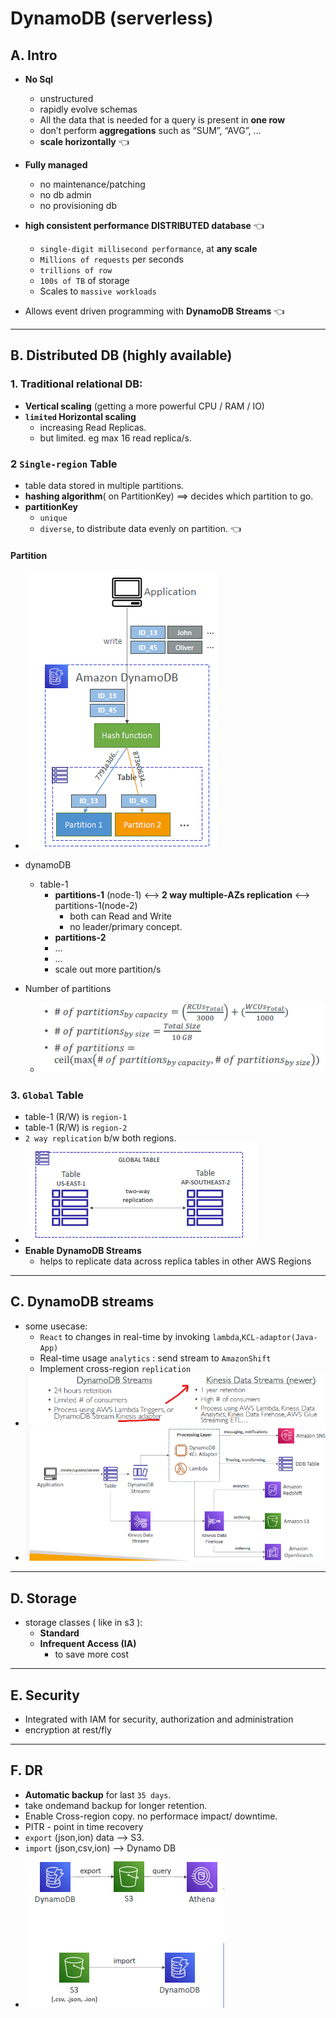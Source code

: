 # DynamoDB (serverless)
## A. Intro
- **No Sql** 
  - unstructured
  - rapidly evolve schemas
  - All the data that is needed for a query is present in **one row**
  - don’t perform **aggregations** such as “SUM”, “AVG”, …
  - **scale horizontally** :point_left:
  
- **Fully managed** 
  - no maintenance/patching
  - no db admin
  - no provisioning db

- **high consistent performance DISTRIBUTED database** :point_left:
  - `single-digit millisecond performance`, at **any scale** 
  - `Millions of requests` per seconds
  - `trillions of row`
  - `100s of TB` of storage
  - Scales to `massive workloads`

- Allows event driven programming with **DynamoDB Streams** :point_left:

---
## B. Distributed DB (highly available)
### 1. Traditional relational DB:
- **Vertical scaling** (getting a more powerful CPU / RAM / IO)
- **`limited` Horizontal scaling** 
  - increasing Read Replicas.
  - but limited. eg max 16 read replica/s.

### 2 `Single-region` Table
- table data stored in multiple partitions.
- **hashing algorithm**( on PartitionKey) ==> decides which partition  to go.
- **partitionKey**
    - `unique`
    - `diverse`, to distribute data evenly on partition.  :point_left:
  
#### Partition
- ![img.png](../99_img/dva/db/01/img.png)
- dynamoDB
  - table-1
    - **partitions-1** (node-1) <--> **2 way multiple-AZs replication** <--> partitions-1(node-2)
      - both can Read and Write
      - no leader/primary concept.
    - **partitions-2**
    - ...
    - ...
    - scale out more partition/s
    
- Number of partitions
  - ![img_1.png](../99_img/dva/db/01/img_1.png)
    
### 3. `Global` Table
- table-1 (R/W) is `region-1`
- table-1 (R/W) is `region-2`
- `2 way replication` b/w both regions.
- ![img_3.png](../99_img/moreSrv/dynamo/img_3.png)
- **Enable DynamoDB Streams** 
  - helps to replicate data across replica tables in other AWS Regions

---
## C. DynamoDB streams
- some usecase:
    - `React` to changes in real-time by invoking `lambda`,` KCL-adaptor(Java-App) `
    - Real-time usage `analytics` : send stream to `AmazonShift`
    - Implement cross-region `replication`
- ![img_1.png](../99_img/moreSrv/dynamo/img_1.png)
- ![img_2.png](../99_img/moreSrv/dynamo/img_2.png)

---
## D. Storage 
- storage classes ( like in s3 ): 
  - **Standard**
  - **Infrequent Access (IA)** 
    - to save more cost

---
## E. Security
- Integrated with IAM for security, authorization and administration
- encryption at rest/fly

---
## F. DR
- **Automatic backup** for last `35 days`. 
- take ondemand backup for longer retention.
- Enable Cross-region copy. no performace impact/ downtime.
- PITR - point in time recovery
- `export` (json,ion) data --> S3.
- `import` (json,csv,ion) --> Dynamo DB
- ![img_4.png](../99_img/moreSrv/dynamo/img_4.png)
